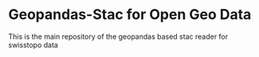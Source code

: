 # Geopandas-Stac for Open Geo Data

This is the main repository of the geopandas based stac reader for swisstopo data
